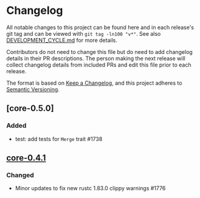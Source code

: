 # Changelog

All notable changes to this project can be found here and in each release's git tag and can be viewed with `git tag -ln100 "v*"`. See also [DEVELOPMENT_CYCLE.md](../../DEVELOPMENT_CYCLE.md) for more details.

Contributors do not need to change this file but do need to add changelog details in their PR descriptions. The person making the next release will collect changelog details from included PRs and edit this file prior to each release.

The format is based on [Keep a Changelog](https://keepachangelog.com/en/1.0.0/),
and this project adheres to [Semantic Versioning](https://semver.org/spec/v2.0.0.html).

## [core-0.5.0]

### Added

- test: add tests for `Merge` trait #1738

<!-- TODO: (@leonardo) fill the CHANGELOG's prior to release -->

## [core-0.4.1]

### Changed

- Minor updates to fix new rustc 1.83.0 clippy warnings #1776

[core-0.4.1]: https://github.com/bitcoindevkit/bdk/releases/tag/core-0.4.1
